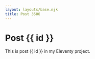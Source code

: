 ```yaml
---
layout: layouts/base.njk
title: Post 3506
---
```


# Post {{ id }}

This is post {{ id }} in my Eleventy project.
